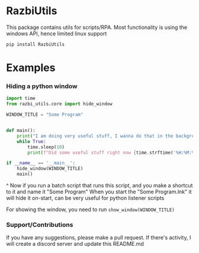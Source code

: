 # RazbiUtils

This package contains utils for scripts/RPA.
Most functionality is using the windows API, hence limited linux support

```pip install RazbiUtils```

# Examples

### Hiding a python window

```python
import time
from razbi_utils.core import hide_window

WINDOW_TITLE = "Some Program"


def main():
    print("I am doing very useful stuff, I wanna do that in the background")
    while True:
        time.sleep(10)
        print(f"Did some useful stuff right now {time.strftime('%H:%M:%S')}")

if __name__ == '__main__':
    hide_window(WINDOW_TITLE)
    main()
```
^ Now if you run a batch script that runs this script, and you make a shortcut to it and name it "Some Program"
When you start the "Some Program.lnk" it will hide it on-start, can be very useful for python listener scripts

For showing the window, you need to run `show_window(WINDOW_TITLE)` 

### Support/Contributions
If you have any suggestions, please make a pull request. 
If there's activity, I will create a discord server and update this README.md

